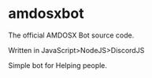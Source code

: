 # amdosxbot
The official AMDOSX Bot source code.

Written in JavaScript>NodeJS>DiscordJS

Simple bot for Helping people.
